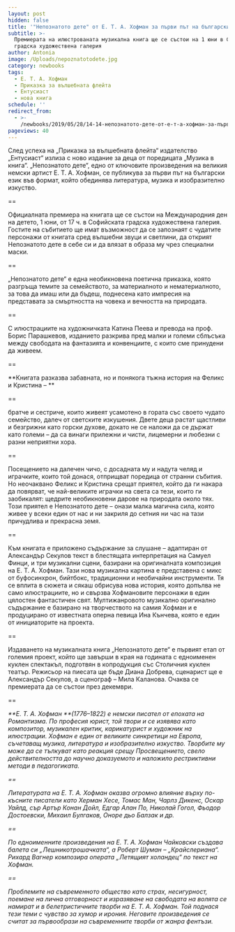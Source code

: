 ```yaml
---
layout: post
hidden: false
title: '"Непознатото дете" от Е. Т. А. Хофман за първи път на български'
subtitle: >-
  Премиерата на илюстрованата музикална книга ще се състои на 1 юни в Софийската
  градска художествена галерия
author: Antonia
image: /Uploads/nepoznatotodete.jpg
category: newbooks
tags:
  - Е. Т. А. Хофман
  - Приказка за вълшебната флейта
  - Ентусиаст
  - нова книга
schedule: ''
redirect_from:
  - >-
    /newbooks/2019/05/28/14-14-непознатото-дете-от-е-т-а-хофман-за-първи-път-на-български.html
pageviews: 40
---
```

След успеха на „Приказка за вълшебната флейта“ издателство „Ентусиаст“ излиза с ново издание за деца от поредицата „Музика в книга“. „Непознатото дете“, едно от ключовите произведения на великия немски артист Е. Т. А. Хофман, се публикува за първи път на български език във формат, който обединява литература, музика и изобразително изкуство.

\==

Официалната премиера на книгата ще се състои на Международния ден на детето, 1 юни, от 17 ч. в Софийската градска художествена галерия. Гостите на събитието ще имат възможност да се запознаят с чудатите персонажи от книгата сред вълшебни звуци и светлини, да открият Непознатото дете в себе си и да влязат в образа му чрез специални маски.

\==

„Непознатото дете“ е една необикновена поетична приказка, която разгръща темите за семейството, за материалното и нематериалното, за това да имаш или да бъдеш, поднесена като импресия на представата за смъртността на човека и вечността на природата. 

\==

С илюстрациите на художничката Катина Пеева и превода на проф. Борис Парашкевов, изданието разкрива пред малки и големи сблъсъка между свободата на фантазията и конвенциите, с които сме принудени да живеем.

\==

**Книгата разказва забавната, но и понякога тъжна история на Феликс и Кристина – **

\==

братче и сестриче, които живеят усамотено в гората със своето чудато семейство, далеч от светските изкушения. Двете деца растат щастливи и безгрижни като горски духове, докато не се наложи да се държат като големи – да са винаги прилежни и чисти, лицемерни и любезни с разни неприятни хора. 

\==

Посещението на далечен чичо, с досадната му и надута челяд и играчките, които той донася, отприщват поредица от странни събития. Но неочаквано Феликс и Кристина срещат приятел, който да ги накара да повярват, че най-великите играчки на света са тези, които ги заобикалят: щедрите необикновени дарове на природата около тях. Този приятел е Непознатото дете – онази малка магична сила, която живее у всеки един от нас и ни закриля до сетния ни час на тази причудлива и прекрасна земя.

\==

Към книгата е приложено съдържание за слушане – адаптиран от Александър Секулов текст в блестящата интерпретация на Самуел Финци, и три музикални сцени, базирани на оригиналната композиция на Е. Т. А. Хофман. Тази нова музикална картина е представена с микс от буфосинхрон, бийтбокс, традиционни и необичайни инструменти. Тя се вплита в сюжета и сякаш обрисува нова история, която допълва не само илюстрациите, но и свързва Хофмановите персонажи в един цялостен фантастичен свят. Мултижанровото музикално оригинално съдържание е базирано на творчеството на самия Хофман и е продуцирано от известната оперна певица Ина Кънчева, която е един от инициаторите на проекта.

\==

Издаването на музикалната книга „Непознатото дете“ е първият етап от големия проект, който ще завърши в края на годината с едноименен куклен спектакъл, подготвян в копродукция със Столичния куклен театър. Режисьор на пиесата ще бъде Диана Добрева, сценарист ще е Александър Секулов, а сценограф – Мила Каланова. Очаква се премиерата да се състои през декември.

\==

_**Е. Т. A. Хофман **(1776–1822) е немски писател от епохата на Романтизма. По професия юрист, той твори и се изявява като композитор, музикален критик, карикатурист и художник на илюстрации. Хофман е един от великите синкретици на Европа, съчетаващ музика, литература и изобразително изкуство. Творбите му може да се тълкуват като реакция срещу Просвещението, свело действителността до научно доказуемото и наложило рестриктивни методи в педагогиката._

_\==_

_Литературата на Е. Т. A. Хофман оказва огромно влияние върху по-късните писатели като Херман Хесе, Томас Ман, Чарлз Дикенс, Оскар Уайлд, сър Артър Конан Дойл, Едгар Алан По, Николай Гогол, Фьодор Достоевски, Михаил Булгаков, Оноре дьо Балзак и др._

_\==_

_По едноименните произведения на Е. Т. A. Хофман Чайковски създава балета си „Лешникотрошачката“, а Роберт Шуман – „Крайслериана“. Рихард Вагнер композира операта „Летящият холандец“ по текст на Хофман._

_\==_

_Проблемите на съвременното общество като страх, несигурност, поемане на лична отговорност и изразяване на свободата на волята се намират и в белетристичните творби на Е. Т. A. Хофман. Той поднася тези теми с чувство за хумор и ирония. Неговите произведения се считат за първообрази на съвременните творби от жанра фентъзи._
